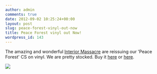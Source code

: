 ```yaml
---
author: admin
comments: true
date: 2012-09-02 10:25:24+00:00
layout: post
slug: peace-forest-vinyl-out-now
title: Peace Forest vinyl out Now!
wordpress_id: 143
---
```


The amazing and wonderful [Interior Massacre](http://www.facebook.com/interiormassacre) are reissuing our 'Peace Forest' CS on vinyl. We are pretty stocked. Buy it [here](http://www.soundohm.com/index.php?option=com_virtuemart&Itemid=29&category_id=14147&flypage=shop.flypage&manufacturer_id=2314&page=shop.product_details&product_id=18667) or [here](http://www.discogs.com/buy/Vinyl/Secret-Birds-Peace-Forest/72583571?ev=bp_img).

[![](http://www.secretbirds.net/wp-content/uploads/2012/09/185179_336351159790490_1349184662_n.jpg)](http://www.secretbirds.net/wp-content/uploads/2012/09/185179_336351159790490_1349184662_n.jpg)
